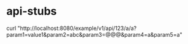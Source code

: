 # api-stubs

curl "http://localhost:8080/example/v1/api/123/a/a?param1=value1&param2=abc&param3=@@@&param4=a&param5=a"

